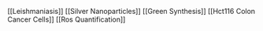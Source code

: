 [[Leishmaniasis]]
[[Silver Nanoparticles]]
[[Green Synthesis]]
[[Hct116 Colon Cancer Cells]]
[[Ros Quantification]]
